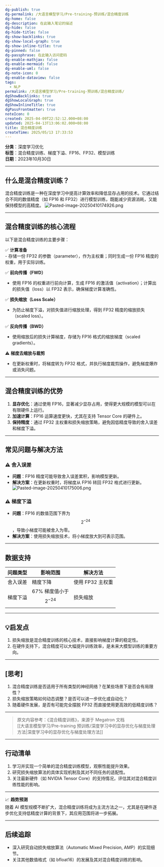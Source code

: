 ```yaml
---
dg-publish: true
dg-permalink: /大语言模型学习/Pre-training-预训练/混合精度训练
dg-home: false
dg-description: 在此输入笔记的描述
dg-hide: false
dg-hide-title: false
dg-show-backlinks: true
dg-show-local-graph: true
dg-show-inline-title: true
dg-pinned: false
dg-passphrase: 在此输入访问密码
dg-enable-mathjax: false
dg-enable-mermaid: false
dg-enable-uml: false
dg-note-icon: 0
dg-enable-dataview: false
tags:
  - NLP
permalink: /大语言模型学习/Pre-training-预训练/混合精度训练/
dgShowBacklinks: true
dgShowLocalGraph: true
dgShowInlineTitle: true
dgPassFrontmatter: true
noteIcon: 0
created: 2025-04-09T22:52:12.000+08:00
updated: 2025-04-13T13:06:02.000+08:00
title: 混合精度训练
createTime: 2025/05/13 17:33:53
---
```




**分类**：深度学习优化  
**标签**：混合精度训练、梯度下溢、FP16、FP32、模型训练  
**日期**：2023年10月30日  

---



## 什么是混合精度训练？
混合精度训练是一种在深度学习中提高计算效率和降低显存占用的技术。它通过结合不同的数值精度（如 FP16 和 FP32）进行模型训练，既能减少资源消耗，又能保持模型的高精度。
![Pasted-image-20250410174926.png](../../.vuepress/public/img/user/%E9%99%84%E4%BB%B6/Pasted%20image%2020250410174926.png)

---



## 混合精度训练的核心流程
以下是混合精度训练的主要步骤：

✅ **计算准备**  
	- 存储一份 FP32 的参数（parameter），作为主权重；同时生成一份 FP16 精度的权重，用于实际训练。  

✅ **前向传播（FWD）**  
- 使用 FP16 的权重进行前向计算，生成 FP16 的激活值（activation）；计算出的损失值（loss）以 FP32 表示，确保梯度计算准确性。  

✅ **损失缩放（Loss Scale）**  
- 为防止梯度下溢，对损失值进行缩放处理，得到 FP32 精度的缩放损失（scaled loss）。  

✅ **反向传播（BWD）**  
- 使用缩放后的损失计算梯度，存储为 FP16 格式的缩放梯度（scaled gradients）。  

⚠ **梯度去缩放与裁剪**  
- 在更新权重时，将梯度转为 FP32 格式，并执行梯度裁剪操作，避免梯度爆炸或消失问题。

---



## 混合精度训练的优势
1. **显存优化**：通过使用 FP16，显著减少显存占用，使得更大规模的模型可以在有限硬件上运行。  
2. **加速计算**：FP16 运算速度更快，尤其在支持 Tensor Core 的硬件上。  
3. **保持精度**：通过 FP32 主权重和损失缩放策略，避免因低精度导致的舍入误差和梯度下溢。

---



## 常见问题与解决方法

### ⚠ 舍入误差
- **问题**：FP16 精度可能导致舍入误差累积，影响模型更新。  
- **解决方案**：在更新权重时，将梯度从 FP16 转回 FP32 格式进行更新。
![Pasted-image-20250410175006.png](../../.vuepress/public/img/user/%E9%99%84%E4%BB%B6/Pasted%20image%2020250410175006.png)


### ⚠ 梯度下溢
- **问题**：FP16 的数值范围下界为 $$2^{-24}$$，导致小梯度可能被舍入为零。  
- **解决方案**：使用损失缩放技术，将小梯度放大到可表示范围。

---



## 数据支持
| 问题类型    | 影响范围                                   | 解决方法                          |
|-------------|------------------------------------------|-----------------------------------|
| 舍入误差    | 精度下降                                   | 使用 FP32 主权重                  |
| 梯度下溢    | 67% 梯度值小于 $$2^{-24}$$                | 损失缩放                          |

---



## 💡启发点
1. 损失缩放是混合精度训练的核心技术，直接影响梯度计算的稳定性。  
2. 在硬件支持下，混合精度可以大幅提升训练效率，是未来大模型训练的重要方向。  

---



## [思考]
1. 混合精度训练是否适用于所有类型的神经网络？在某些场景下是否会有局限性？  
2. 损失缩放策略如何动态调整？是否可以进一步优化或自动化？  
3. 随着硬件发展，是否有可能完全摆脱 FP32 而直接使用更高效的低精度训练？

---

> 原文内容参考：《混合精度训练》，来源于 Megatron 文档  
[[大语言模型学习/Pre-training 预训练/深度学习中的显存优化与梯度处理方法\|深度学习中的显存优化与梯度处理方法]]
---



## 行动清单
1. 学习并实现一个简单的混合精度训练模型，观察性能提升效果。  
2. 研究损失缩放算法的具体实现机制及其对不同任务的适配性。  
3. 关注最新硬件（如 NVIDIA Tensor Core）的支持情况，评估其对混合精度训练性能的影响。  

---

📈 **趋势预测**  
随着 AI 模型规模不断扩大，混合精度训练将成为主流方法之一，尤其是在硬件逐步优化支持低精度计算的背景下，其应用范围将进一步拓展。

---



## 后续追踪
- 深入研究自动损失缩放算法（Automatic Mixed Precision, AMP）的实现细节。  
- 关注其他数值格式（如 bfloat16）的发展及其对混合精度训练的影响。
